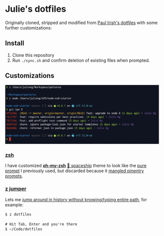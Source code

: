 # Julie's dotfiles

Originally cloned, stripped and modified from [Paul Irish's dotfiles](https://github.com/paulirish/dotfiles/) with some further customizations:

## Install

1. Clone this repository
2. Run `./sync.sh` and confirm deletion of existing files when prompted.

## Customizations

![Preview](./screenshot.png)

### [zsh](https://github.com/robbyrussell/oh-my-zsh) 
  
I have customized **[oh-my-zsh](https://github.com/robbyrussell/oh-my-zsh)** [🚀 spaceship](https://github.com/denysdovhan/spaceship-prompt) theme to look like the [pure prompt](https://github.com/sindresorhus/pure) I previously used, but discarded because it [mangled pinentry prompts](https://github.com/sindresorhus/pure/issues/366).

### [z jumper](https://github.com/rupa/z)
  

Lets me [jump around in history without knowing/typing entire path](https://github.com/rupa/z), for example:

```
$ z dotfiles

# Hit Tab, Enter and you're there
$ ~/Code/dotfiles
```
